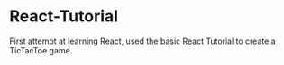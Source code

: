 # React-Tutorial

First attempt at learning React, used the basic React Tutorial to create a TicTacToe game.
